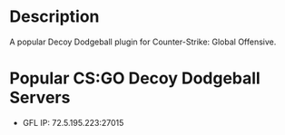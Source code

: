 # Description
A popular Decoy Dodgeball plugin for Counter-Strike: Global Offensive.

# Popular CS:GO Decoy Dodgeball Servers
* GFL
IP: 72.5.195.223:27015

